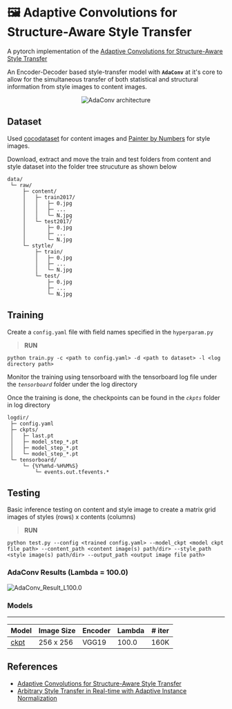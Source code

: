 #  🖼️ Adaptive Convolutions for Structure-Aware Style Transfer

A pytorch implementation of the [Adaptive Convolutions for Structure-Aware Style Transfer](https://studios.disneyresearch.com/app/uploads/2021/04/Adaptive-Convolutions-for-Structure-Aware-Style-Transfer.pdf)

An Encoder-Decoder based style-transfer model with **`AdaConv`** at it's core to allow for the simultaneous transfer of both statistical and structural information from style images to content images.

<p align="center">
   <img src="https://ai2-s2-public.s3.amazonaws.com/figures/2017-08-08/d00bfacebef0cc5abae0cff1c552664a30179648/4-Figure2-1.png" alt="AdaConv architecture"/>
</p>

## Dataset

Used [cocodataset](https://cocodataset.org/#download) for content images and [Painter by Numbers](https://www.kaggle.com/competitions/painter-by-numbers/data) for style images.

Download, extract and move the train and test folders from content and style dataset into the folder tree strucuture as shown below 

	data/
	 └─ raw/
         ├─ content/
         │   ├─ train2017/
         │   │   ├─ 0.jpg
         │   │   ├─ ...
         │   │   └─ N.jpg
         │   └─ test2017/
         │       ├─ 0.jpg
         │       ├─ ...
         │       └─ N.jpg
         └─ stytle/
             ├─ train/
             │   ├─ 0.jpg
             │   ├─ ...
             │   └─ N.jpg
             └─ test/
                 ├─ 0.jpg
                 ├─ ...
                 └─ N.jpg

## Training

Create a `config.yaml` file with field names specified in the `hyperparam.py`

> **RUN**

	python train.py -c <path to config.yaml> -d <path to dataset> -l <log directory path>

Monitor the training using tensorboard with the tensorboard log file under the *`tensorboard`* folder under the log directory 

Once the training is done, the checkpoints can be found in the *`ckpts`* folder in log directory

    logdir/
     ├─ config.yaml
     ├─ ckpts/
     │	 ├─ last.pt
     │	 ├─ model_step_*.pt
     │	 ├─ model_step_*.pt
     │	 └─ model_step_*.pt
     └─ tensorboard/
         └─ {%Y%m%d-%H%M%S}
     	     └─ events.out.tfevents.*

## Testing

Basic inference testing on content and style image to create a matrix grid images of styles (rows) x contents (columns)

> **RUN**

	python test.py --config <trained config.yaml> --model_ckpt <model ckpt file path> --content_path <content image(s) path/dir> --style_path <style image(s) path/dir> --output_path <output image file path>

### AdaConv Results (Lambda = 100.0)

![AdaConv_Result_L100.0](docs/images/Lambda100_ckpt_160K.png)

### Models
---


| Model | Image Size | Encoder | Lambda | # iter |
| --- | --- | --- | --- | --- |
| [ckpt](https://drive.google.com/file/d/1_oScLqB5ANNgvimowsHLhX5yFHUEGw-R/view?usp=sharing) | 256 x 256 | VGG19 |  100.0 | 160K |


## References

- [Adaptive Convolutions for Structure-Aware Style Transfer](https://openaccess.thecvf.com/content/CVPR2021/papers/Chandran_Adaptive_Convolutions_for_Structure-Aware_Style_Transfer_CVPR_2021_paper.pdf)
- [Arbitrary Style Transfer in Real-time with Adaptive Instance Normalization](https://arxiv.org/pdf/1703.06868)